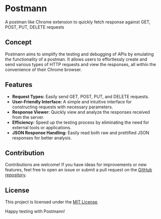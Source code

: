 # Postmann
A postman like Chrome extension to quickly fetch response against GET, POST, PUT, DELETE requests

## Concept

Postmann aims to simplify the testing and debugging of APIs by emulating the functionality of a postman. It allows users to effortlessly create and send various types of HTTP requests and view the responses, all within the convenience of their Chrome browser.

## Features

- **Request Types:** Easily send GET, POST, PUT, and DELETE requests.
- **User-Friendly Interface:** A simple and intuitive interface for constructing requests with necessary parameters.
- **Response Viewer:** Quickly view and analyze the responses received from the server.
- **Efficiency:** Speed up the testing process by eliminating the need for external tools or applications.
- **JSON Response Handling:** Easily read both raw and prettified JSON responses for better analysis.

## Contribution

Contributions are welcome! If you have ideas for improvements or new features, feel free to open an issue or submit a pull request on the [GitHub repository](https://github.com/shatadip/Postmann.git).

## License

This project is licensed under the [MIT License](LICENSE).

Happy testing with Postmann!
